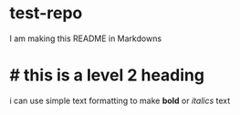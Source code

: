 # test-repo
I am making this README in Markdowns
# # this is a level 2 heading
i can use simple text formatting to make **<strong>bold</strong>** or *<em>italics</em>* text

